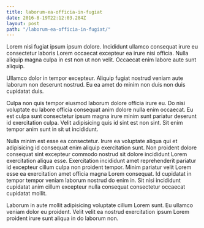 ```yaml
---
title: laborum-ea-officia-in-fugiat
date: 2016-8-19T22:12:03.284Z
layout: post
path: "/laborum-ea-officia-in-fugiat/"
---
```


Lorem nisi fugiat ipsum ipsum dolore. Incididunt ullamco consequat irure eu consectetur laboris Lorem occaecat excepteur ea irure nisi officia. Nulla aliquip magna culpa in est non ut non velit. Occaecat enim labore aute sunt aliquip.

Ullamco dolor in tempor excepteur. Aliquip fugiat nostrud veniam aute laborum non deserunt nostrud. Eu ea amet do minim non duis non duis cupidatat duis.

Culpa non quis tempor eiusmod laborum dolore officia irure eu. Do nisi voluptate eu labore officia consequat anim dolore nulla enim occaecat. Eu est culpa sunt consectetur ipsum magna irure minim sunt pariatur deserunt id exercitation culpa. Velit adipisicing quis id sint est non sint. Sit enim tempor anim sunt in sit ut incididunt.

Nulla minim est esse ea consectetur. Irure ea voluptate aliqua qui et adipisicing id consequat enim aliquip exercitation sunt. Non proident dolore consequat sint excepteur commodo nostrud sit dolore incididunt Lorem exercitation aliqua esse. Exercitation incididunt amet reprehenderit pariatur id excepteur cillum culpa non proident tempor. Minim pariatur velit Lorem esse ea exercitation amet officia magna Lorem consequat. Id cupidatat in tempor tempor veniam laborum nostrud do enim in. Sit nisi incididunt cupidatat anim cillum excepteur nulla consequat consectetur occaecat cupidatat mollit.

Laborum in aute mollit adipisicing voluptate cillum Lorem sunt. Eu ullamco veniam dolor eu proident. Velit velit ea nostrud exercitation ipsum Lorem proident irure sunt aliqua in do laborum non.